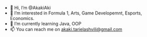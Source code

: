 - 👋 Hi, I’m @AkakiAki
- 👀 I’m interested in Formula 1, Arts, Game Developemnt, Esports, Economics.
- 🌱 I’m currently learning Java, OOP
- 📫 You can reach me on akaki.tarielashvili@gmail.com
